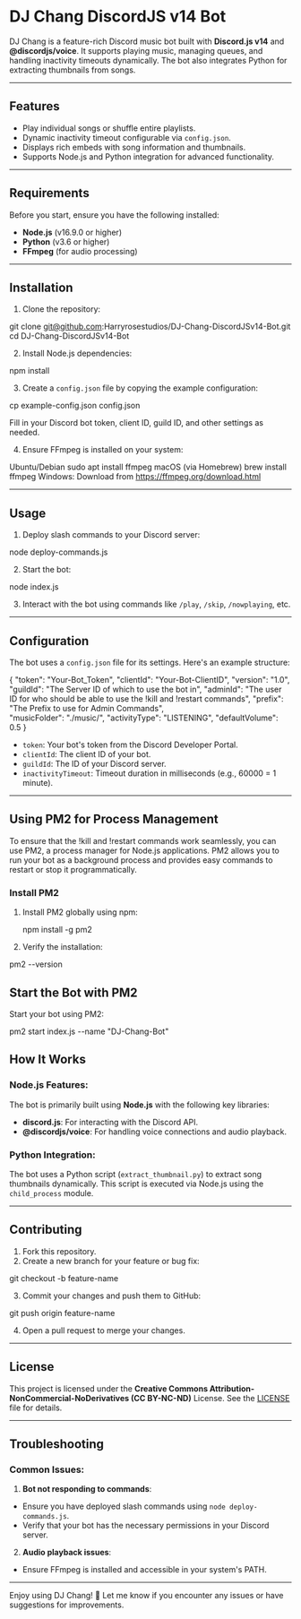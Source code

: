 # DJ Chang DiscordJS v14 Bot

DJ Chang is a feature-rich Discord music bot built with **Discord.js v14** and **@discordjs/voice**. It supports playing music, managing queues, and handling inactivity timeouts dynamically. The bot also integrates Python for extracting thumbnails from songs.

---

## Features
- Play individual songs or shuffle entire playlists.
- Dynamic inactivity timeout configurable via `config.json`.
- Displays rich embeds with song information and thumbnails.
- Supports Node.js and Python integration for advanced functionality.

---

## Requirements
Before you start, ensure you have the following installed:
- **Node.js** (v16.9.0 or higher)
- **Python** (v3.6 or higher)
- **FFmpeg** (for audio processing)

---

## Installation

1. Clone the repository:

git clone git@github.com:Harryrosestudios/DJ-Chang-DiscordJSv14-Bot.git
cd DJ-Chang-DiscordJSv14-Bot


2. Install Node.js dependencies:

npm install

3. Create a `config.json` file by copying the example configuration:

cp example-config.json config.json

Fill in your Discord bot token, client ID, guild ID, and other settings as needed.

4. Ensure FFmpeg is installed on your system:

Ubuntu/Debian
sudo apt install ffmpeg
macOS (via Homebrew)
brew install ffmpeg
Windows: Download from https://ffmpeg.org/download.html


---

## Usage

1. Deploy slash commands to your Discord server:

node deploy-commands.js

2. Start the bot:

node index.js


3. Interact with the bot using commands like `/play`, `/skip`, `/nowplaying`, etc.

---

## Configuration

The bot uses a `config.json` file for its settings. Here's an example structure:

{
    "token": "Your-Bot_Token",
    "clientId": "Your-Bot-ClientID",
    "version": "1.0",
    "guildId": "The Server ID of which to use the bot in",
    "adminId": "The user ID for who should be able to use the !kill and !restart commands",
    "prefix": "The Prefix to use for Admin Commands",  
    "musicFolder": "./music/",
    "activityType": "LISTENING",
    "defaultVolume": 0.5
}


- `token`: Your bot's token from the Discord Developer Portal.
- `clientId`: The client ID of your bot.
- `guildId`: The ID of your Discord server.
- `inactivityTimeout`: Timeout duration in milliseconds (e.g., 60000 = 1 minute).

---

## Using PM2 for Process Management
To ensure that the !kill and !restart commands work seamlessly, you can use PM2, a process manager for Node.js applications. PM2 allows you to run your bot as a
background process and provides easy commands to restart or stop it programmatically.

### Install PM2

1. Install PM2 globally using npm:

   npm install -g pm2

2. Verify the installation:

  pm2 --version


## Start the Bot with PM2

Start your bot using PM2:

pm2 start index.js --name "DJ-Chang-Bot"



## How It Works

### Node.js Features:
The bot is primarily built using **Node.js** with the following key libraries:
- **discord.js**: For interacting with the Discord API.
- **@discordjs/voice**: For handling voice connections and audio playback.

### Python Integration:
The bot uses a Python script (`extract_thumbnail.py`) to extract song thumbnails dynamically. This script is executed via Node.js using the `child_process` module.

---

## Contributing

1. Fork this repository.
2. Create a new branch for your feature or bug fix:

git checkout -b feature-name

3. Commit your changes and push them to GitHub:

git push origin feature-name

4. Open a pull request to merge your changes.

---

## License

This project is licensed under the **Creative Commons Attribution-NonCommercial-NoDerivatives (CC BY-NC-ND)** License. See the [LICENSE](LICENSE) file for details.

---

## Troubleshooting

### Common Issues:

1. **Bot not responding to commands**:
- Ensure you have deployed slash commands using `node deploy-commands.js`.
- Verify that your bot has the necessary permissions in your Discord server.

2. **Audio playback issues**:
- Ensure FFmpeg is installed and accessible in your system's PATH.
  
---

Enjoy using DJ Chang! 🎵 Let me know if you encounter any issues or have suggestions for improvements.




